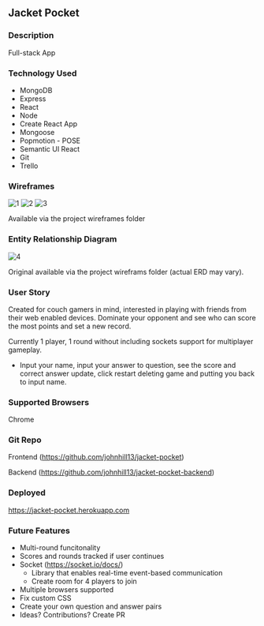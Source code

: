 
## Jacket Pocket

### Description

Full-stack App

### Technology Used

- MongoDB
- Express
- React
- Node
- Create React App 
- Mongoose
- Popmotion - POSE
- Semantic UI React
- Git
- Trello

### Wireframes

![1]('./wireframes/home.png')
![2]('./wireframes/select.png')
![3]('./wireframes/winner.png')

Available via the project wireframes folder

### Entity Relationship Diagram

![4]('./wireframes/jacket-pocket-erd.png')

Original available via the project wireframs folder (actual ERD may vary).

### User Story

Created for couch gamers in mind, interested in playing with friends from their web enabled devices. Dominate your opponent and see who can score the most points and set a new record.

Currently 1 player, 1 round without including sockets support for multiplayer gameplay.
- Input your name, input your answer to question, see the score and correct answer update, click restart deleting game and putting you back to input name.

### Supported Browsers

Chrome

### Git Repo 

Frontend (https://github.com/johnhill13/jacket-pocket)

Backend (https://github.com/johnhill13/jacket-pocket-backend)

### Deployed

https://jacket-pocket.herokuapp.com

### Future Features

- Multi-round funcitonality
- Scores and rounds tracked if user continues
- Socket (https://socket.io/docs/)
    - Library that enables real-time event-based communication
    - Create room for 4 players to join
- Multiple browsers supported
- Fix custom CSS
- Create your own question and answer pairs
- Ideas? Contributions? Create PR
